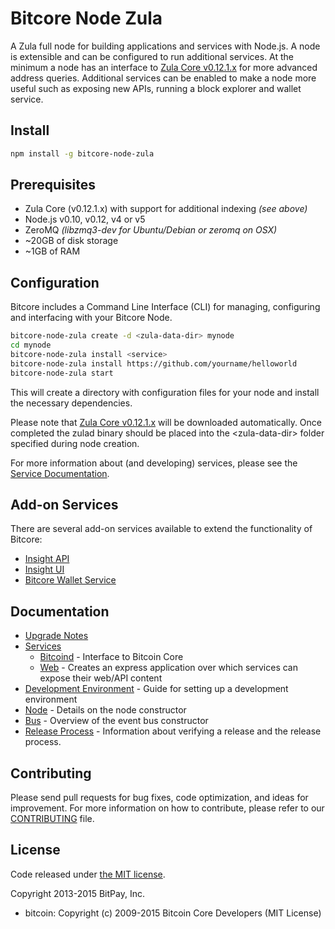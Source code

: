Bitcore Node Zula
============

A Zula full node for building applications and services with Node.js. A node is extensible and can be configured to run additional services. At the minimum a node has an interface to [Zula Core v0.12.1.x](https://github.com/zulacoin/zula/tree/v0.12.1.x) for more advanced address queries. Additional services can be enabled to make a node more useful such as exposing new APIs, running a block explorer and wallet service.

## Install

```bash
npm install -g bitcore-node-zula
```

## Prerequisites

- Zula Core (v0.12.1.x) with support for additional indexing *(see above)*
- Node.js v0.10, v0.12, v4 or v5
- ZeroMQ *(libzmq3-dev for Ubuntu/Debian or zeromq on OSX)*
- ~20GB of disk storage
- ~1GB of RAM

## Configuration

Bitcore includes a Command Line Interface (CLI) for managing, configuring and interfacing with your Bitcore Node.

```bash
bitcore-node-zula create -d <zula-data-dir> mynode
cd mynode
bitcore-node-zula install <service>
bitcore-node-zula install https://github.com/yourname/helloworld
bitcore-node-zula start
```

This will create a directory with configuration files for your node and install the necessary dependencies.

Please note that [Zula Core v0.12.1.x](https://github.com/zulacoin/zula/tree/v0.12.1.x) will be downloaded automatically. Once completed the zulad binary should be placed into the &lt;zula-data-dir&gt; folder specified during node creation.

For more information about (and developing) services, please see the [Service Documentation](docs/services.md).

## Add-on Services

There are several add-on services available to extend the functionality of Bitcore:

- [Insight API](https://github.com/zulacoin/insight-api-zula/tree/master)
- [Insight UI](https://github.com/zulacoin/insight-ui-zula/tree/master)
- [Bitcore Wallet Service](https://github.com/zulacoin/bitcore-wallet-service/tree/master)

## Documentation

- [Upgrade Notes](docs/upgrade.md)
- [Services](docs/services.md)
  - [Bitcoind](docs/services/bitcoind.md) - Interface to Bitcoin Core
  - [Web](docs/services/web.md) - Creates an express application over which services can expose their web/API content
- [Development Environment](docs/development.md) - Guide for setting up a development environment
- [Node](docs/node.md) - Details on the node constructor
- [Bus](docs/bus.md) - Overview of the event bus constructor
- [Release Process](docs/release.md) - Information about verifying a release and the release process.

## Contributing

Please send pull requests for bug fixes, code optimization, and ideas for improvement. For more information on how to contribute, please refer to our [CONTRIBUTING](https://github.com/bitpay/bitcore/blob/master/CONTRIBUTING.md) file.

## License

Code released under [the MIT license](https://github.com/bitpay/bitcore-node-zula/blob/master/LICENSE).

Copyright 2013-2015 BitPay, Inc.

- bitcoin: Copyright (c) 2009-2015 Bitcoin Core Developers (MIT License)
